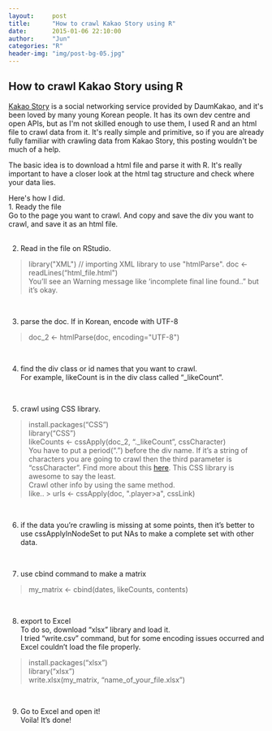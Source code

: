 ```yaml
---
layout:     post
title:      "How to crawl Kakao Story using R"
date:       2015-01-06 22:10:00
author:     "Jun"
categories: "R"
header-img: "img/post-bg-05.jpg"
---
```

<h2 class="section-heading">How to crawl Kakao Story using R</h2>

<p><a href="https://story.kakao.com">Kakao Story</a> is a social networking service provided by DaumKakao, and it's been loved by many young Korean people. It has its own dev centre and open APIs, but as I'm not skilled enough to use them, I used R and an html file to crawl data from it. It's really simple and primitive, so if you are already fully familiar with crawling data from Kakao Story, this posting wouldn't be much of a help.</p>

<p>The basic idea is to download a html file and parse it with R. It's really important to have a closer look at the html tag structure and check where your data lies.</p>

<p> Here's how I did.<br> 
  1. Ready the file<br>
Go to the page you want to crawl. And copy and save the div you want to crawl, and save it as an html file.<br>
<br>

2. Read in the file on RStudio.<br>
> library("XML") // importing XML library to use "htmlParse".
> doc <- readLines(“html_file.html")<br>
You’ll see an Warning message like ‘incomplete final line found..” but it’s okay.<br>
<br>

3. parse the doc. If in Korean, encode with UTF-8<br>
> doc_2 <- htmlParse(doc, encoding="UTF-8")<br>
<br>

4. find the div class or id names that you want to crawl.<br>
For example, likeCount is in the div class called “_likeCount”.<br>
<br>

5. crawl using CSS library.<br>
> install.packages(“CSS”)<br>
> library(“CSS”)<br>
> likeCounts <- cssApply(doc_2, “._likeCount”, cssCharacter)<br>
You have to put a period(“.”) before the div name. If it’s a string of characters you are going to crawl then the third parameter is “cssCharacter”. Find more about this <a href="http://cran.r-project.org/web/packages/CSS/vignettes/CSS.pdf">here</a>. This CSS library is awesome to say the least.<br>
Crawl other info by using the same method.<br>
like.. > urls <- cssApply(doc, ".player>a", cssLink)<br>
<br>

6. if the data you’re crawling is missing at some points, then it’s better to use cssApplyInNodeSet to put NAs to make a complete set with other data.<br>
<br>

7. use cbind command to make a matrix<br>
> my_matrix <- cbind(dates, likeCounts, contents)<br>
<br>

8. export to Excel<br>
To do so, download “xlsx” library and load it.<br>
I tried “write.csv” command, but for some encoding issues occurred and Excel couldn’t load the file properly.<br>
> install.packages(“xlsx”)<br>
> library(“xlsx”)<br>
> write.xlsx(my_matrix, “name_of_your_file.xlsx”)<br>
<br>

9. Go to Excel and open it!<br>
Voila! It’s done!<br></p>




